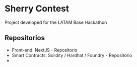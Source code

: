 # Sherry Contest

Project developed for the LATAM Base Hackathon

## Repositorios

- Front-end: NextJS - Repositorio
- Smart Contracts: Solidity / Hardhat / Foundry - Repositorio
- 